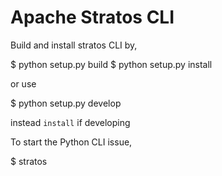  Apache Stratos CLI
 ==================
 
Build and install stratos CLI by,

 $ python setup.py build
 $ python setup.py install

or use

 $ python setup.py develop

instead `install` if developing

To start the Python CLI issue, 

 $ stratos
 
 
 

